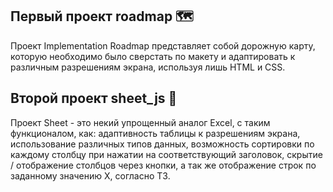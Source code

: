 ## Первый проект roadmap 🗺️
Проект Implementation Roadmap представляет собой дорожную карту, которую необходимо было сверстать по макету и адаптировать к различным разрешениям экрана, используя лишь HTML и CSS.
## Второй проект sheet_js 📄
Проект Sheet - это некий упрощенный аналог Excel, с таким функционалом, как: адаптивность таблицы к разрешениям экрана, использование различных типов данных, возможность сортировки по каждому столбцу при нажатии на соответствующий заголовок, скрытие / отображение столбцов через кнопки, а так же отображение строк по заданному значению X, согласно ТЗ.

